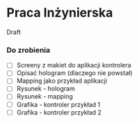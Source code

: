 # Praca Inżynierska
Draft


### Do zrobienia

- [ ] Screeny z makiet do aplikacji kontrolera
- [ ] Opisać hologram (dlaczego nie powstał)
- [ ] Mapping jako przykład aplikacji
- [ ] Rysunek - hologram
- [ ] Rysunek - mapping
- [ ] Grafika - kontroler przykład 1
- [ ] Grafika - kontroler przykład 2
